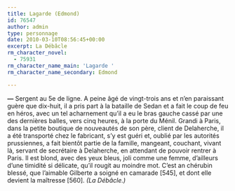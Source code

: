 ```yaml
---
title: Lagarde (Edmond)
id: 76547
author: admin
type: personnage
date: 2010-03-10T08:56:45+00:00
excerpt: La Débâcle
rm_character_novel:
  - 75931
rm_character_name_main: 'Lagarde '
rm_character_name_secondary: Edmond

---
```

**—** Sergent au 5e de ligne. A peine âgé de vingt-trois ans et n&rsquo;en paraissant guère que dix-huit, il a pris part à la bataille de Sedan et a fait le coup de feu en héros, avec un tel acharnement qu&rsquo;il a eu le bras gauche cassé par une des dernières balles, vers cinq heures, à la porte du Ménil. Grandi à Paris, dans la petite boutique de nouveautés de son père, client de Delaherche, il a été transporté chez le fabricant, s’y est guéri et, oublié par les autorités prussiennes, a fait bientôt partie de la famille, mangeant, couchant, vivant là, servant de secrétaire à Delaherche, en attendant de pouvoir rentrer à Paris. Il est blond, avec des yeux bleus, joli comme une femme, d&rsquo;ailleurs d&rsquo;une timidité si délicate, qu&rsquo;il rougit au moindre mot. C&rsquo;est an chérubin blessé, que l&rsquo;aimable Gilberte a soigné en camarade [545], et dont elle devient la maîtresse [560]. _(La Débâcle.)_